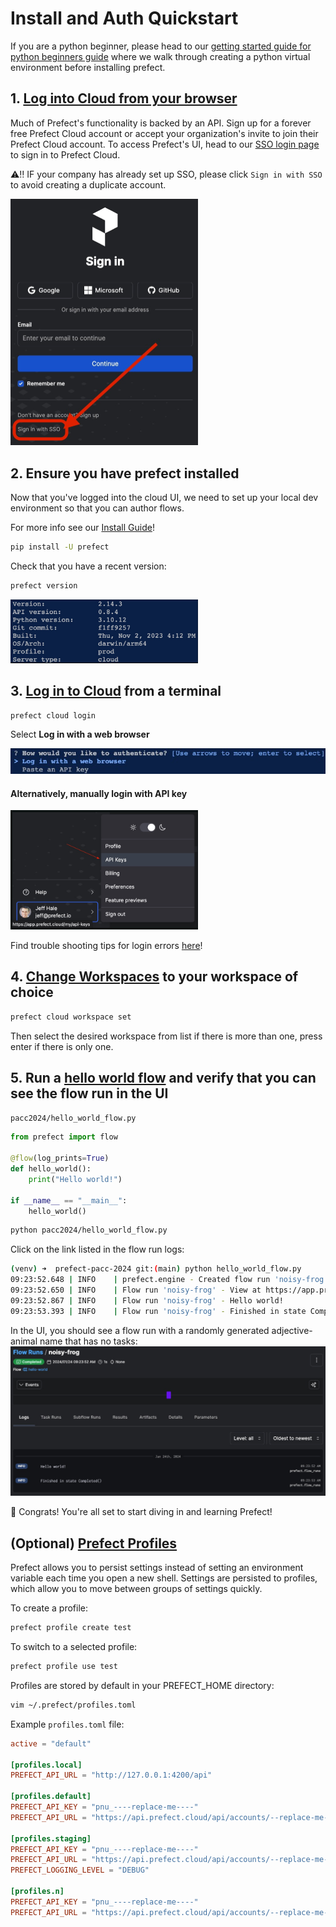# Install and Auth Quickstart

If you are a python beginner, please head to our [getting started guide for python beginners guide](getting_started_for_python_beginners.md) where we walk through creating a python virtual environment before installing prefect.

## 1. [Log into Cloud from your browser](https://app.prefect.cloud/)

Much of Prefect's functionality is backed by an API. Sign up for a forever free Prefect Cloud account or accept your organization's invite to join their Prefect Cloud account. To access Prefect's UI, head to our [SSO login page](https://app.prefect.cloud/auth/discovery) to sign in to Prefect Cloud.

⚠️‼️ IF your company has already set up SSO, please click `Sign in with SSO` to avoid creating a duplicate account.

<img src="images/sso_login_button.png" width="300"/>

## 2. Ensure you have prefect installed

Now that you've logged into the cloud UI, we need to set up your local dev environment so that you can author flows.

For more info see our [Install Guide](https://docs.prefect.io/latest/getting-started/installation/)!

```bash
pip install -U prefect 
```

Check that you have a recent version:

```bash
prefect version
```

<img src="images/output_prefect_version.png" width="300"/>

## 3. [Log in to Cloud](https://docs.prefect.io/latest/cloud/connecting/#log-into-prefect-cloud-from-a-terminal) from a terminal

```bash
prefect cloud login
```

Select **Log in with a web browser**

![Alt text](images/login_with_wbrowser.png)

#### Alternatively, manually login with API key

<img src="images/get_api_key.png" width="300"/>

Find trouble shooting tips for login errors [here](https://docs.prefect.io/latest/cloud/connecting/#prefect-cloud-login-errors)!

## 4. [Change Workspaces](https://docs.prefect.io/latest/cloud/connecting/#change-workspaces) to your workspace of choice

```bash
prefect cloud workspace set
```

Then select the desired workspace from list if there is more than one, press enter if there is only one.

## 5. Run a [hello world flow](hello_world_flow.py) and verify that you can see the flow run in the UI

`pacc2024/hello_world_flow.py`

```python
from prefect import flow

@flow(log_prints=True)
def hello_world():
    print("Hello world!")

if __name__ == "__main__":
    hello_world()
```

```bash
python pacc2024/hello_world_flow.py
```

Click on the link listed in the flow run logs:

```bash
(venv) ➜  prefect-pacc-2024 git:(main) python hello_world_flow.py 
09:23:52.648 | INFO    | prefect.engine - Created flow run 'noisy-frog' for flow 'hello-world'
09:23:52.650 | INFO    | Flow run 'noisy-frog' - View at https://app.prefect.cloud/account/9b649228-0419-40e1-9e0d-44954b5c0ab6/workspace/f7fe0729-5a91-40a4-a800-4bb8c5b6a6f5/flow-runs/flow-run/ea412cbd-9878-41e6-9e36-0be279230875
09:23:52.867 | INFO    | Flow run 'noisy-frog' - Hello world!
09:23:53.393 | INFO    | Flow run 'noisy-frog' - Finished in state Completed()
```

In the UI, you should see a flow run with a randomly generated adjective-animal name that has no tasks:
![Alt text](images/hello_flow_run_page.png)

🎉 Congrats! You're all set to start diving in and learning Prefect!

## (Optional) [Prefect Profiles](https://docs.prefect.io/latest/guides/settings/#configuration-profiles)

Prefect allows you to persist settings instead of setting an environment variable each time you open a new shell. Settings are persisted to profiles, which allow you to move between groups of settings quickly.

To create a profile:

```bash
prefect profile create test
```

To switch to a selected profile:

```bash
prefect profile use test
```

Profiles are stored by default in your PREFECT_HOME directory:

```bash
vim ~/.prefect/profiles.toml
```

Example `profiles.toml` file:

```toml
active = "default"

[profiles.local]
PREFECT_API_URL = "http://127.0.0.1:4200/api"

[profiles.default]
PREFECT_API_KEY = "pnu_----replace-me----"
PREFECT_API_URL = "https://api.prefect.cloud/api/accounts/--replace-me--/workspaces/--replace-me--"

[profiles.staging]
PREFECT_API_KEY = "pnu_----replace-me----"
PREFECT_API_URL = "https://api.prefect.cloud/api/accounts/--replace-me--/workspaces/--staging-workspace-replace-me--"
PREFECT_LOGGING_LEVEL = "DEBUG"

[profiles.n]
PREFECT_API_KEY = "pnu_----replace-me----"
PREFECT_API_URL = "https://api.prefect.cloud/api/accounts/--replace-me--/workspaces/--n-workspace-replace-me--"
```
